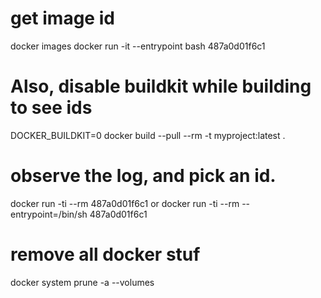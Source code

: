 # get image id
docker images
docker run -it --entrypoint bash 487a0d01f6c1 

# Also, disable buildkit while building to see ids
DOCKER_BUILDKIT=0 docker build --pull --rm -t myproject:latest .
# observe the log, and pick an id.
docker run -ti --rm 487a0d01f6c1
or 
docker run -ti --rm --entrypoint=/bin/sh 487a0d01f6c1


# remove all docker stuf
docker system prune -a --volumes

